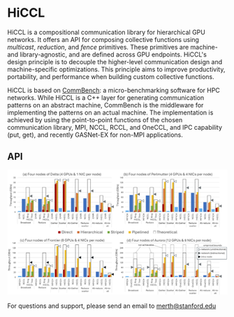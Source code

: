 # HiCCL

HiCCL is a compositional communication library for hierarchical GPU networks. It offers an API for composing collective functions using *multicast*, *reduction*, and *fence* primitives. These primitives are machine- and library-agnostic, and are defined across GPU endpoints. HiCCL's design principle is to decouple the higher-level communication design and machine-specific optimizations. This principle aims to improve productivity, portability, and performance when building custom collective functions.


HiCCL is based on [CommBench](https://github.com/merthidayetoglu/CommBench): a micro-benchmarking software for HPC networks. While HiCCL is a C++ layer for generating communication patterns on an abstract machine, CommBench is the middleware for implementing the patterns on an actual machine. The implementation is achieved by using the point-to-point functions of the chosen communication library, MPI, NCCL, RCCL, and OneCCL, and IPC capability (put, get), and recently GASNet-EX for non-MPI applications.

## API

![Collective throughput.](misc/hiccl_collectives_new.png)

For questions and support, please send an email to merth@stanford.edu
